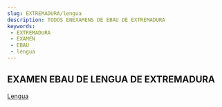 ```yaml
---
slug: EXTREMADURA/lengua
description: TODOS ENEXAMENS DE EBAU DE EXTREMADURA
keywords:
 - EXTREMADURA
 - EXAMEN
 - EBAU
 - lengua
---
```

## EXAMEN EBAU DE LENGUA DE EXTREMADURA
[Lengua](https://drive.google.com/drive/folders/1HopLuoEO7V5arOJ31kfgtYOmaQn_oFSN?usp=sharing)